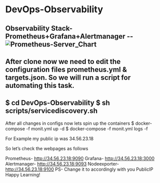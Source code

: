 # DevOps-Observability


Observability Stack- Prometheus+Grafana+Alertmanager
--![Prometheus-Server_Chart](https://github.com/Allu-Philip/DevOps-Observability/assets/33429916/8287cec1-aa63-4896-9336-83059683c9f5)
--
After clone now we need to edit the configuration files prometheus.yml & targets.json. 
So we will run a script for automating this task.
--
$ cd  DevOps-Observability
$ sh scripts/servicediscovery.sh
--

After all changes in configs now lets spin up the containers
$ docker-compose -f monit.yml up -d
$ docker-compose -f monit.yml logs -f

For Example my public ip was 34.56.23.18

So let’s check the webpages as follows

Prometheus- http://34.56.23.18:9090
Grafana- http://34.56.23.18:3000
Alertmanager- http://34.56.23.18:9093
Nodeexporter-http://34.56.23.18:9100
PS- Change it to accordingly with you PublicIP
Happy Learning!







